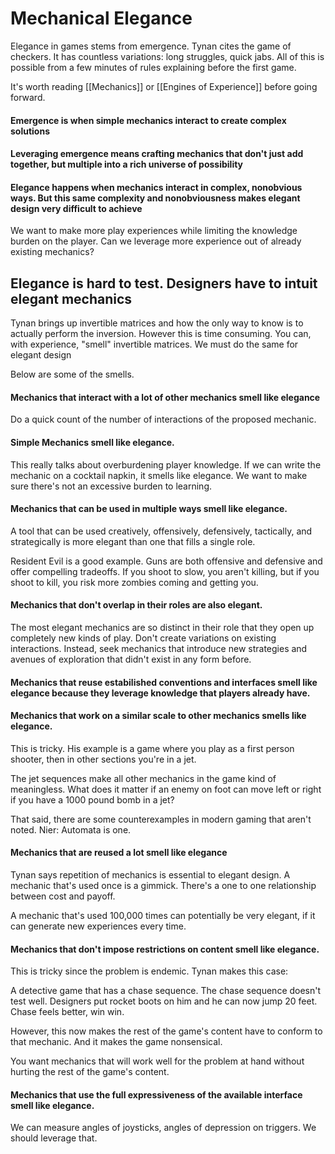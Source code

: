 # Mechanical Elegance
Elegance in games stems from emergence. 
Tynan cites the game of checkers. It has countless variations: long struggles, quick jabs. All of this is possible from a few minutes of rules explaining before the first game.

It's worth reading [[Mechanics]] or [[Engines of Experience]] before going forward.

#### Emergence is when simple mechanics interact to create complex solutions

#### Leveraging emergence means crafting mechanics that don't just add together, but multiple into a rich universe of possibility

#### Elegance happens when mechanics interact in complex, nonobvious ways. But this same complexity and nonobviousness makes elegant design very difficult to achieve

We want to make more play experiences while limiting the knowledge burden on the player. Can we leverage more experience out of already existing mechanics?

## Elegance is hard to test. Designers have to intuit elegant mechanics
Tynan brings up invertible matrices and how the only way to know is to actually perform the inversion. However this is time consuming. You can, with experience, "smell" invertible matrices. We must do the same for elegant design

Below are some of the smells.

#### Mechanics that interact with a lot of other mechanics smell like elegance
Do a quick count of the number of interactions of the proposed mechanic.

#### Simple Mechanics smell like elegance.
This really talks about overburdening player knowledge. If we can write the mechanic on a cocktail napkin, it smells like elegance. We want to make sure there's not an excessive burden to learning.

#### Mechanics that can be used in multiple ways smell like elegance.
A tool that can be used creatively, offensively, defensively, tactically, and strategically is more elegant than one that fills a single role.

Resident Evil is a good example. Guns are both offensive and defensive and offer compelling tradeoffs. If you shoot to slow, you aren't killing, but if you shoot to kill, you risk more zombies coming and getting you.

#### Mechanics that don't overlap in their roles are also elegant.

The most elegant mechanics are so distinct in their role that they open up completely new kinds of play. Don't create variations on existing interactions. Instead, seek mechanics that introduce new strategies and avenues of exploration that didn't exist in any form before.

#### Mechanics that reuse estabilished conventions and interfaces smell like elegance because they leverage knowledge that players already have.

#### Mechanics that work on a similar scale to other mechanics smells like elegance.
This is tricky. His example is a game where you play as a first person shooter, then in other sections you're in a jet. 

The jet sequences make all other mechanics in the game kind of meaningless. What does it matter if an enemy on foot can move left or right if you have a 1000 pound bomb in a jet?

That said, there are some counterexamples in modern gaming that aren't noted. Nier: Automata is one. 

#### Mechanics that are reused a lot smell like elegance
Tynan says repetition of mechanics is essential to elegant design. A mechanic that's used once is a gimmick. There's a one to one relationship between cost and payoff. 

A mechanic that's used 100,000 times can potentially be very elegant, if it can generate new experiences every time.

#### Mechanics that don't impose restrictions on content smell like elegance.

 This is tricky since the problem is endemic. Tynan makes this case:
 
 A detective game that has a chase sequence. The chase sequence doesn't test well. Designers put rocket boots on him and he can now jump 20 feet. Chase feels better, win win.
 
 However, this now makes the rest of the game's content have to conform to that mechanic. And it makes the game nonsensical. 
 
 You want mechanics that will work well for the problem at hand without hurting the rest of the game's content.

#### Mechanics that use the full expressiveness of the available interface smell like elegance.

We can measure angles of joysticks, angles of depression on triggers. We should leverage that.
